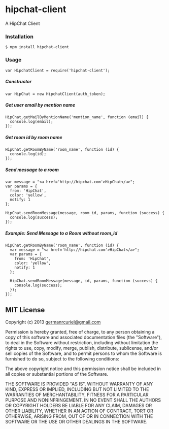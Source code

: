 hipchat-client
==============

A HipChat Client


### Installation

	$ npm install hipchat-client
	
### Usage

	var HipchatClient = require('hipchat-client');
	
##### Constructor
	
	var HipChat = new HipchatClient(auth_token);
	
##### Get user email by mention name

	HipChat.getMailByMentionName('mention_name', function (email) {
	  console.log(email);
	});
	
##### Get room id by room name

	HipChat.getRoomByName('room_name', function (id) {
	  console.log(id);
	});
	
##### Send message to a room

	var message = "<a href='http://hipchat.com'>HipChat</a>";
	var params = {
	  from: 'HipChat',
	  color: 'yellow',
	  notify: 1
	};

	HipChat.sendRoomMessage(message, room_id, params, function (success) {
	  console.log(success);
	});
	
##### Example: Send Message to a Room without room_id

	HipChat.getRoomByName('room_name', function (id) {
	  var message = "<a href='http://hipchat.com'>HipChat</a>";
	  var params = {
	    from: 'HipChat',
	    color: 'yellow',
	    notify: 1
	  };

	  HipChat.sendRoomMessage(message, id, params, function (success) {
	    console.log(success);
	  });
	});
	

## MIT License

Copyright (c) 2013 <germanrcuriel@gmail.com>

Permission is hereby granted, free of charge, to any person obtaining a copy of this software and associated documentation files (the "Software"), to deal in the Software without restriction, including without limitation the rights to use, copy, modify, merge, publish, distribute, sublicense, and/or sell copies of the Software, and to permit persons to whom the Software is furnished to do so, subject to the following conditions:

The above copyright notice and this permission notice shall be included in all copies or substantial portions of the Software.

THE SOFTWARE IS PROVIDED "AS IS", WITHOUT WARRANTY OF ANY KIND, EXPRESS OR IMPLIED, INCLUDING BUT NOT LIMITED TO THE WARRANTIES OF MERCHANTABILITY, FITNESS FOR A PARTICULAR PURPOSE AND NONINFRINGEMENT. IN NO EVENT SHALL THE AUTHORS OR COPYRIGHT HOLDERS BE LIABLE FOR ANY CLAIM, DAMAGES OR OTHER LIABILITY, WHETHER IN AN ACTION OF CONTRACT, TORT OR OTHERWISE, ARISING FROM, OUT OF OR IN CONNECTION WITH THE SOFTWARE OR THE USE OR OTHER DEALINGS IN THE SOFTWARE.
